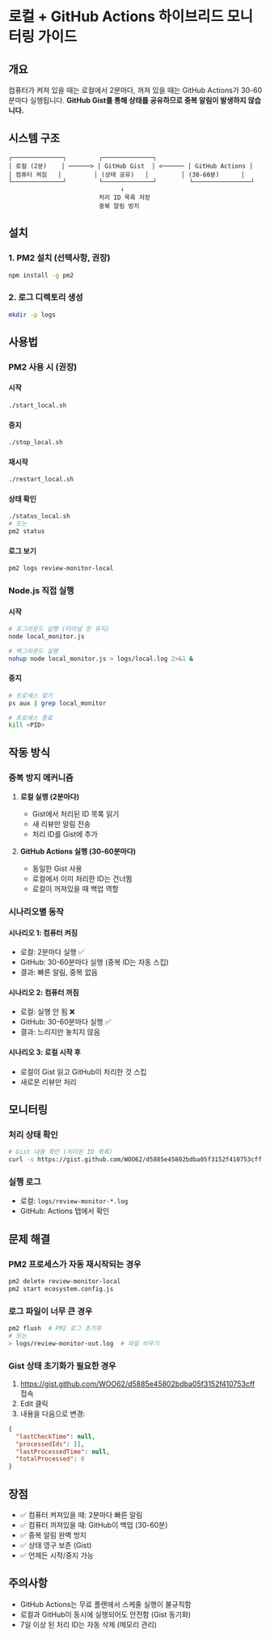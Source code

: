 # 로컬 + GitHub Actions 하이브리드 모니터링 가이드

## 개요
컴퓨터가 켜져 있을 때는 로컬에서 2분마다, 꺼져 있을 때는 GitHub Actions가 30-60분마다 실행됩니다.
**GitHub Gist를 통해 상태를 공유하므로 중복 알림이 발생하지 않습니다.**

## 시스템 구조
```
┌──────────────┐         ┌──────────────┐
│ 로컬 (2분)    │ ──────> │ GitHub Gist  │ <────── │ GitHub Actions │
│ 컴퓨터 켜짐   │         │ (상태 공유)   │         │ (30-60분)      │
└──────────────┘         └──────────────┘         └────────────────┘
                               ↓
                         처리 ID 목록 저장
                         중복 알림 방지
```

## 설치

### 1. PM2 설치 (선택사항, 권장)
```bash
npm install -g pm2
```

### 2. 로그 디렉토리 생성
```bash
mkdir -p logs
```

## 사용법

### PM2 사용 시 (권장)

#### 시작
```bash
./start_local.sh
```

#### 중지
```bash
./stop_local.sh
```

#### 재시작
```bash
./restart_local.sh
```

#### 상태 확인
```bash
./status_local.sh
# 또는
pm2 status
```

#### 로그 보기
```bash
pm2 logs review-monitor-local
```

### Node.js 직접 실행

#### 시작
```bash
# 포그라운드 실행 (터미널 창 유지)
node local_monitor.js

# 백그라운드 실행
nohup node local_monitor.js > logs/local.log 2>&1 &
```

#### 중지
```bash
# 프로세스 찾기
ps aux | grep local_monitor

# 프로세스 종료
kill <PID>
```

## 작동 방식

### 중복 방지 메커니즘
1. **로컬 실행 (2분마다)**
   - Gist에서 처리된 ID 목록 읽기
   - 새 리뷰만 알림 전송
   - 처리 ID를 Gist에 추가

2. **GitHub Actions 실행 (30-60분마다)**
   - 동일한 Gist 사용
   - 로컬에서 이미 처리한 ID는 건너뜀
   - 로컬이 꺼져있을 때 백업 역할

### 시나리오별 동작

#### 시나리오 1: 컴퓨터 켜짐
- 로컬: 2분마다 실행 ✅
- GitHub: 30-60분마다 실행 (중복 ID는 자동 스킵)
- 결과: 빠른 알림, 중복 없음

#### 시나리오 2: 컴퓨터 꺼짐
- 로컬: 실행 안 됨 ❌
- GitHub: 30-60분마다 실행 ✅
- 결과: 느리지만 놓치지 않음

#### 시나리오 3: 로컬 시작 후
- 로컬이 Gist 읽고 GitHub이 처리한 것 스킵
- 새로운 리뷰만 처리

## 모니터링

### 처리 상태 확인
```bash
# Gist 내용 확인 (처리된 ID 목록)
curl -s https://gist.github.com/WOO62/d5885e45802bdba05f3152f410753cff
```

### 실행 로그
- 로컬: `logs/review-monitor-*.log`
- GitHub: Actions 탭에서 확인

## 문제 해결

### PM2 프로세스가 자동 재시작되는 경우
```bash
pm2 delete review-monitor-local
pm2 start ecosystem.config.js
```

### 로그 파일이 너무 큰 경우
```bash
pm2 flush  # PM2 로그 초기화
# 또는
> logs/review-monitor-out.log  # 파일 비우기
```

### Gist 상태 초기화가 필요한 경우
1. https://gist.github.com/WOO62/d5885e45802bdba05f3152f410753cff 접속
2. Edit 클릭
3. 내용을 다음으로 변경:
```json
{
  "lastCheckTime": null,
  "processedIds": [],
  "lastProcessedTime": null,
  "totalProcessed": 0
}
```

## 장점
- ✅ 컴퓨터 켜져있을 때: 2분마다 빠른 알림
- ✅ 컴퓨터 꺼져있을 때: GitHub이 백업 (30-60분)
- ✅ 중복 알림 완벽 방지
- ✅ 상태 영구 보존 (Gist)
- ✅ 언제든 시작/중지 가능

## 주의사항
- GitHub Actions는 무료 플랜에서 스케줄 실행이 불규칙함
- 로컬과 GitHub이 동시에 실행되어도 안전함 (Gist 동기화)
- 7일 이상 된 처리 ID는 자동 삭제 (메모리 관리)
